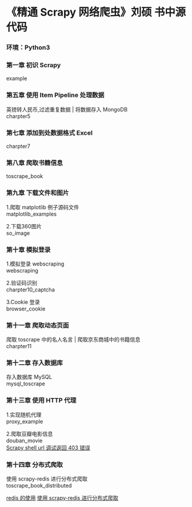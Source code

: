 # 《精通 Scrapy 网络爬虫》刘硕 书中源代码
### 环境：Python3

### 第一章 初识 Scrapy
example

### 第五章 使用 Item Pipeline 处理数据
英镑转人民币,过滤重复数据 | 将数据存入 MongoDB  
charpter5

### 第七章 添加到处数据格式 Excel
charpter7

### 第八章 爬取书籍信息
toscrape_book

### 第九章 下载文件和图片
1.爬取 matplotlib 例子源码文件  
matplotlib_examples

2.下载360图片  
so_image

### 第十章 模拟登录
1.模拟登录 webscraping  
webscraping

2.验证码识别  
charpter10_captcha

3.Cookie 登录  
browser_cookie

### 第十一章 爬取动态页面
爬取 toscrape 中的名人名言 | 爬取京东商城中的书籍信息  
charpter11

### 第十二章 存入数据库
存入数据库 MySQL  
mysql_toscrape

### 第十三章 使用 HTTP 代理
1.实现随机代理  
proxy_example

2.爬取豆瓣电影信息  
douban_movie  
[Scrapy shell url 调试返回 403 错误](http://www.iamnancy.top/post/47/)

### 第十四章 分布式爬取
使用 scrapy-redis 进行分布式爬取  
toscrape_book_distributed

[redis 的使用](http://www.iamnancy.top/post/51/)
[使用 scrapy-redis 进行分布式爬取](http://www.iamnancy.top/post/50/)
